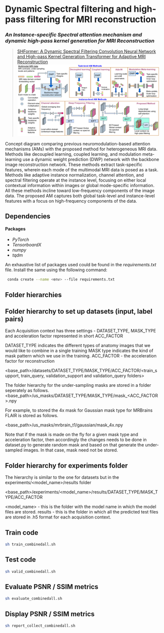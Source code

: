 # Dynamic Spectral filtering and high-pass filtering for  MRI reconstruction
### *An Instance-specific Spectral attention mechanism and dynamic high-pass kernel generation for  MRI Reconstruction* 
> [SHFormer: A Dynamic Spectral Filtering Convolution Neural Network and High-pass Kernel Generation Transformer for Adaptive MRI Reconstruction]()  
![Graphical abstract](src/images/conceptdiagramtrial2.png)

Concept diagram comparing previous neuromodulation-based attention mechanisms (AMs) with the proposed method for heterogeneous MRI data. Methods like decoupled learning, coupled learning, and modulation meta-learning use a dynamic weight prediction (DWP) network with the backbone image reconstruction network. These methods extract task-specific features, wherein each mode of the multimodal MRI data is posed as a task. Methods like adaptive instance normalization, channel attention, and spectral filtering  operate at the instance level, focusing on either local contextual information within images or global mode-specific information. All these methods incline toward low-frequency components of the image data. The proposed AM captures both global task-level and instance-level features with a focus on high-frequency components of the data.
## Dependencies
#### Packages
* *PyTorch*
* *TensorboardX*
* *numpy*
* *tqdm*
 
An exhaustive list of packages used could be found in the *requirements.txt* file. Install the same using the following command:

```bash
 conda create --name <env> --file requirements.txt
```

## Folder hierarchies 

Folder hierarchy to set up datasets (input, label pairs)
--------------------------------------------------------

Each Acquisition context has three settings - DATASET_TYPE, MASK_TYPE and acceleration factor represented in short ACC_FACTOR

DATASET_TYPE indicates the different types of anatomy images that we would like to combine in a single training
MASK type indicates the kind of mask pattern which we use in the training. 
ACC_FACTOR - the acceleration factor for reconstruction 

<base_path>/datasets/DATASET_TYPE/MASK_TYPE/ACC_FACTOR/<train_support, train_query, validation_support and validation_query folders>


The folder hierarchy for the under-sampling masks are stored in a folder seperately as follows.
<base_path>/us_masks/DATASET_TYPE/MASK_TYPE/mask_<ACC_FACTOR>.npy

For example, to stored the 4x mask for Gaussian mask type for MRBrains FLAIR is stored as follows.

<base_path>/us_masks/mrbrain_t1/gaussian/mask_4x.npy

Note that if the mask is made on the fly for a given mask type and acceleration factor, then accordingly the changes needs to be done in dataset.py to generate random mask and based on that generate the under-sampled images. In that case, mask need not be stored.


Folder hierarchy for experiments folder
----------------------------------------

The hierarchy is similar to the one for datasets but in the experiments/<model_name>/results folder

<base_path>/experiments/<model_name>/results/DATASET_TYPE/MASK_TYPE/ACC_FACTOR

<model_name> - this is the folder with the model name in which the model files are stored.
results - this is the folder in which all the predicted test files are stored in .h5 format for each acquisition context.

## Train code 

```bash
sh train_combinedall.sh
```

## Test code 

```bash
sh valid_combinedall.sh
```

## Evaluate PSNR / SSIM metrics 

```bash
sh evaluate_combinedall.sh
```

## Display PSNR / SSIM metrics 

```bash
sh report_collect_combinedall.sh
```

